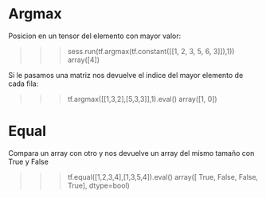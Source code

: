 # Argmax
Posicion en un tensor del elemento con mayor valor:
>>> sess.run(tf.argmax(tf.constant([[1, 2, 3, 5, 6, 3]]),1))
array([4])

Si le pasamos una matriz nos devuelve el indice del mayor elemento de cada fila:
>>> tf.argmax([[1,3,2],[5,3,3]],1).eval()
array([1, 0])




# Equal
Compara un array con otro y nos devuelve un array del mismo tamaño con True y False
>>> tf.equal([1,2,3,4],[1,3,5,4]).eval()
array([ True, False, False,  True], dtype=bool)
